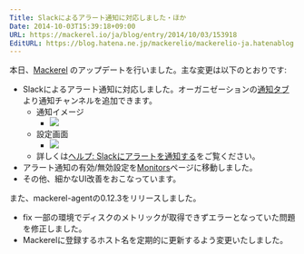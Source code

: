 ```yaml
---
Title: Slackによるアラート通知に対応しました・ほか
Date: 2014-10-03T15:39:18+09:00
URL: https://mackerel.io/ja/blog/entry/2014/10/03/153918
EditURL: https://blog.hatena.ne.jp/mackerelio/mackerelio-ja.hatenablog.mackerel.io/atom/entry/8454420450067099355
---
```


本日、[Mackerel][] のアップデートを行いました。主な変更は以下のとおりです:

- Slackによるアラート通知に対応しました。オーガニゼーションの[通知タブ](https://mackerel.io/my?tab=channels)より通知チャンネルを追加できます。
  - 通知イメージ
    - ![](https://cdn-ak.f.st-hatena.com/images/fotolife/m/mackerelio/20141003/20141003120348.png)
  - 設定画面
    - ![](https://cdn-ak.f.st-hatena.com/images/fotolife/m/mackerelio/20141003/20141003120406.png)
  - 詳しくは[ヘルプ: Slackにアラートを通知する](https://mackerel.io/ja/docs/entry/howto/alerts/slack)をご覧ください。
- アラート通知の有効/無効設定を[Monitors](https://mackerel.io/my/monitors)ページに移動しました。
- その他、細かなUI改善をおこなっています。

また、mackerel-agentの0.12.3をリリースしました。

- <span class="label-fix">fix</span> 一部の環境でディスクのメトリックが取得できずエラーとなっていた問題を修正しました。
- Mackerelに登録するホスト名を定期的に更新するよう変更いたしました。

[Mackerel]: https://mackerel.io/ja/
